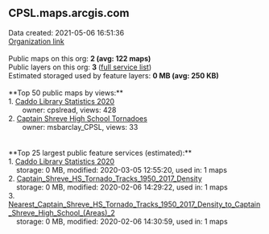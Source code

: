 <h2>CPSL.maps.arcgis.com</h2> Data created: 2021-05-06 16:51:36 <br /><a target='new' href='https://CPSL.maps.arcgis.com'>Organization link</a><br /><br />Public maps on this org: <b>2 (avg: 122 maps)</b><br />Public layers on this org: <b>3 </b>(<a target='new' href='https://services.arcgis.com/br6rj2AXiTMwC790/ArcGIS/rest/services'>full service list</a>)<br />Estimated storaged used by feature layers: <b>0 MB (avg: 250 KB)</b><br /><br />**Top 50 public maps by views:**<br />  1. <a target='new' href='https://www.arcgis.com/home/item.html?id=5463a7925ee845d4b9f2dd9ebed797d1'>Caddo Library Statistics 2020</a> <br />  &nbsp;&nbsp;&nbsp;&nbsp; &nbsp;&nbsp;owner: cpslread, views: 428<br />  2. <a target='new' href='https://www.arcgis.com/home/item.html?id=d107ae585b4c4e5182c802a4b1a6c688'>Captain Shreve High School Tornadoes</a> <br />  &nbsp;&nbsp;&nbsp;&nbsp; &nbsp;&nbsp;owner: msbarclay_CPSL, views: 33<br /><br /><br />**Top 25 largest public feature services (estimated):**<br /> 1. <a target='new' href='https://www.arcgis.com/home/item.html?id=384f6549f747446b9f9b3bc99542fb58'>Caddo Library Statistics 2020</a><br /> &nbsp;&nbsp;&nbsp;&nbsp;storage: 0 MB, modified: 2020-03-05 12:55:20,  used in: 1 maps<br /> 2. <a target='new' href='https://www.arcgis.com/home/item.html?id=f06acdb29053425b9fa8d1a04a90b253'>Captain_Shreve_HS_Tornado_Tracks_1950_2017_Density</a><br /> &nbsp;&nbsp;&nbsp;&nbsp;storage: 0 MB, modified: 2020-02-06 14:29:22,  used in: 1 maps<br /> 3. <a target='new' href='https://www.arcgis.com/home/item.html?id=004b9f0ceb5e4b1fa7299a52d8266072'>Nearest_Captain_Shreve_HS_Tornado_Tracks_1950_2017_Density_to_Captain_Shreve_High_School_(Areas)_2</a><br /> &nbsp;&nbsp;&nbsp;&nbsp;storage: 0 MB, modified: 2020-02-06 14:30:59,  used in: 1 maps<br />